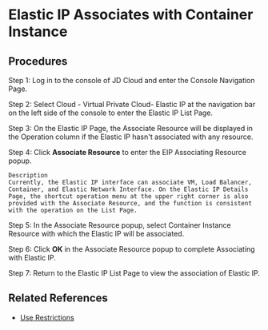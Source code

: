 # Elastic IP Associates with Container Instance

## Procedures

Step 1: Log in to the console of JD Cloud and enter the Console Navigation Page.

Step 2: Select Cloud - Virtual Private Cloud- Elastic IP at the navigation bar on the left side of the console to enter the Elastic IP List Page.

Step 3: On the Elastic IP Page, the Associate Resource will be displayed in the Operation column if the Elastic IP hasn't associated with any resource.

Step 4: Click **Associate Resource** to enter the EIP Associating Resource popup.

	Description
	Currently, the Elastic IP interface can associate VM, Load Balancer, Container, and Elastic Network Interface. On the Elastic IP Details Page, the shortcut operation menu at the upper right corner is also provided with the Associate Resource, and the function is consistent with the operation on the List Page.

Step 5: In the Associate Resource popup, select Container Instance Resource with which the Elastic IP will be associated.

Step 6: Click **OK** in the Associate Resource popup to complete Associating with Elastic IP.

Step 7: Return to the Elastic IP List Page to view the association of Elastic IP.

## Related References

- [Use Restrictions](../../Introduction/Restrictions.md)
